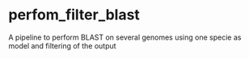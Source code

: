 # perfom_filter_blast
A pipeline to perform BLAST on several genomes using one specie as model and filtering of the output
